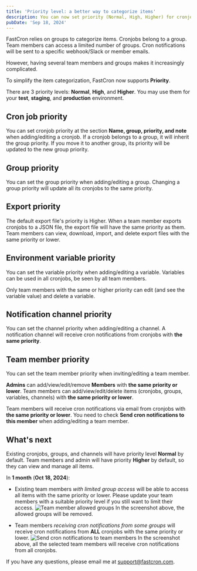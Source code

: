 ```yaml
---
title: 'Priority level: a better way to categorize items'
description: You can now set priority (Normal, High, Higher) for cronjobs, groups, variables, notification channels, and team members.
pubDate: 'Sep 18, 2024'
---
```


FastCron relies on groups to categorize items.
Cronjobs belong to a group.
Team members can access a limited number of groups.
Cron notifications will be sent to a specific webhook/Slack or member emails.

However, having several team members and groups makes it increasingly complicated.

To simplify the item categorization, FastCron now supports **Priority**.

There are 3 priority levels: **Normal**, **High**, and **Higher**.
You may use them for your **test**, **staging**, and **production** environment.

## Cron job priority

You can set cronjob priority at the section **Name, group, priority, and note** when adding/editing a cronjob.
If a cronjob belongs to a group, it will inherit the group priority.
If you move it to another group, its priority will be updated to the new group priority.

## Group priority

You can set the group priority when adding/editing a group.
Changing a group priority will update all its cronjobs to the same priority.

## Export priority

The default export file's priority is Higher.
When a team member exports cronjobs to a JSON file, the export file will have the same priority as them.
Team members can view, download, import, and delete export files with the same priority or lower.

## Environment variable priority

You can set the variable priority when adding/editing a variable.
Variables can be used in all cronjobs, be seen by all team members.

Only team members with the same or higher priority can edit (and see the variable value) and delete a variable.

## Notification channel priority

You can set the channel priority when adding/editing a channel.
A notification channel will receive cron notifications from cronjobs with **the same priority**.

## Team member priority

You can set the team member priority when inviting/editing a team member.

**Admins** can add/view/edit/remove **Members** with **the same priority or lower**.
Team members can add/view/edit/delete items (cronjobs, groups, variables, channels) with **the same priority or lower**.

Team members will receive cron notifications via email from cronjobs with **the same priority or lower**.
You need to check **Send cron notifications to this member** when adding/editing a team member.

## What's next

Existing cronjobs, groups, and channels will have priority level **Normal** by default.
Team members and admin will have priority **Higher** by default, so they can view and manage all items.

In **1 month** (**Oct 18, 2024**): 
- Existing team members *with limited group access* will be able to access all items with the same priority or lower.
Please update your team members with a suitable priority level if you still want to limit their access.
![Team member allowed groups](/images/team-member-allowed-groups.png)
In the screenshot above, the allowed groups will be removed.

- Team members *receiving cron notifications from some groups* will receive cron notifications from **ALL** cronjobs with the same priority or lower.
![Send cron notifications to team members](/images/group-send-cron-notifications.png)
In the screenshot above, all the selected team members will receive cron notifications from all cronjobs.

If you have any questions, please email me at support@fastcron.com.